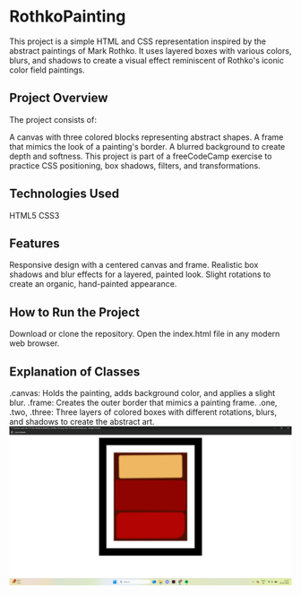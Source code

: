 # RothkoPainting
This project is a simple HTML and CSS representation inspired by the abstract paintings of Mark Rothko. It uses layered boxes with various colors, blurs, and shadows to create a visual effect reminiscent of Rothko's iconic color field paintings.

## Project Overview
The project consists of:

A canvas with three colored blocks representing abstract shapes.
A frame that mimics the look of a painting's border.
A blurred background to create depth and softness.
This project is part of a freeCodeCamp exercise to practice CSS positioning, box shadows, filters, and transformations.

## Technologies Used
HTML5
CSS3
## Features
Responsive design with a centered canvas and frame.
Realistic box shadows and blur effects for a layered, painted look.
Slight rotations to create an organic, hand-painted appearance.
## How to Run the Project
Download or clone the repository.
Open the index.html file in any modern web browser.
## Explanation of Classes
.canvas: Holds the painting, adds background color, and applies a slight blur.
.frame: Creates the outer border that mimics a painting frame.
.one, .two, .three: Three layers of colored boxes with different rotations, blurs, and shadows to create the abstract art.
![Screenshot](./images/Screenshot%20(76).png)

